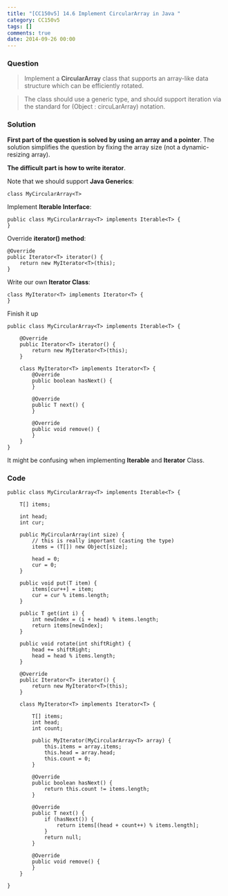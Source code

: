 ```yaml
---
title: "[CC150v5] 14.6 Implement CircularArray in Java "
category: CC150v5
tags: []
comments: true
date: 2014-09-26 00:00
---
```



### Question

> Implement a __CircularArray__ class that supports an array-like data structure which can be efficiently rotated. 

> The class should use a generic type, and should support iteration via the standard for (Object : circuLarArray) notation. 

### Solution

__First part of the question is solved by using an array and a pointer__. The solution simplifies the question by fixing the array size (not a dynamic-resizing array). 

__The difficult part is how to write iterator__.

Note that we should support __Java Generics__:

    class MyCircularArray<T>

Implement __Iterable Interface__:

    public class MyCircularArray<T> implements Iterable<T> {
    }

Override __iterator() method__:

	@Override
	public Iterator<T> iterator() {
		return new MyIterator<T>(this);
	}

Write our own __Iterator Class__:

	class MyIterator<T> implements Iterator<T> {
    }

Finish it up

    public class MyCircularArray<T> implements Iterable<T> {

        @Override
        public Iterator<T> iterator() {
            return new MyIterator<T>(this);
        }

        class MyIterator<T> implements Iterator<T> {
            @Override
            public boolean hasNext() {
            }

            @Override
            public T next() {
            }

            @Override
            public void remove() {
            }
        }
    }

It might be confusing when implementing __Iterable__ and __Iterator__ Class.

### Code

    public class MyCircularArray<T> implements Iterable<T> {

        T[] items;

        int head;
        int cur;

        public MyCircularArray(int size) {
            // this is really important (casting the type)
            items = (T[]) new Object[size];

            head = 0;
            cur = 0;
        }

        public void put(T item) {
            items[cur++] = item;
            cur = cur % items.length;
        }

        public T get(int i) {
            int newIndex = (i + head) % items.length;
            return items[newIndex];
        }

        public void rotate(int shiftRight) {
            head += shiftRight;
            head = head % items.length;
        }

        @Override
        public Iterator<T> iterator() {
            return new MyIterator<T>(this);
        }

        class MyIterator<T> implements Iterator<T> {

            T[] items;
            int head;
            int count;

            public MyIterator(MyCircularArray<T> array) {
                this.items = array.items;
                this.head = array.head;
                this.count = 0;
            }

            @Override
            public boolean hasNext() {
                return this.count != items.length;
            }

            @Override
            public T next() {
                if (hasNext()) {
                    return items[(head + count++) % items.length];
                }
                return null;
            }

            @Override
            public void remove() {
            }
        }

    }
